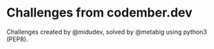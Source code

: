 # Challenges from codember.dev

Challenges created by @midudev, solved by @metabig using python3 (PEP8).
